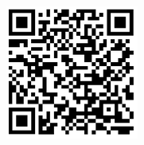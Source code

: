 <div class="w3-tiny">
<bdl-remote-value remoteurl="https://patf-lab06.lf1.cuni.cz:5000/manequin" interval="1000" id="manequin" inputs="status"></bdl-remote-value>

<bdl-value fromid="manequin" refindex="3" tohash="true"></bdl-value></div>
<div class="w3-right">

![qrcode](qrcode.png)

</div>